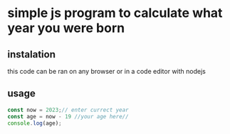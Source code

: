 # simple js program to calculate what year you were born
## instalation
this code can be ran on any browser or in a code editor with nodejs
## usage
```javascript
const now = 2023;// enter currect year 
const age = now - 19 //your age here//
console.log(age);
```

